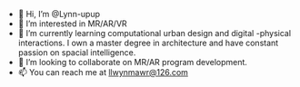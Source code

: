 - 👋 Hi, I’m @Lynn-upup
- 👀 I’m interested in MR/AR/VR
- 🌱 I’m currently learning computational urban design and digital -physical interactions. I own a master degree in architecture and have constant passion on spacial intelligence. 
- 💞️ I’m looking to collaborate on MR/AR program development.
- 📫 You can reach me at llwynmawr@126.com 

<!---
Lynn-upup/Lynn-upup is a ✨ special ✨ repository because its `README.md` (this file) appears on your GitHub profile.
You can click the Preview link to take a look at your changes.
--->
